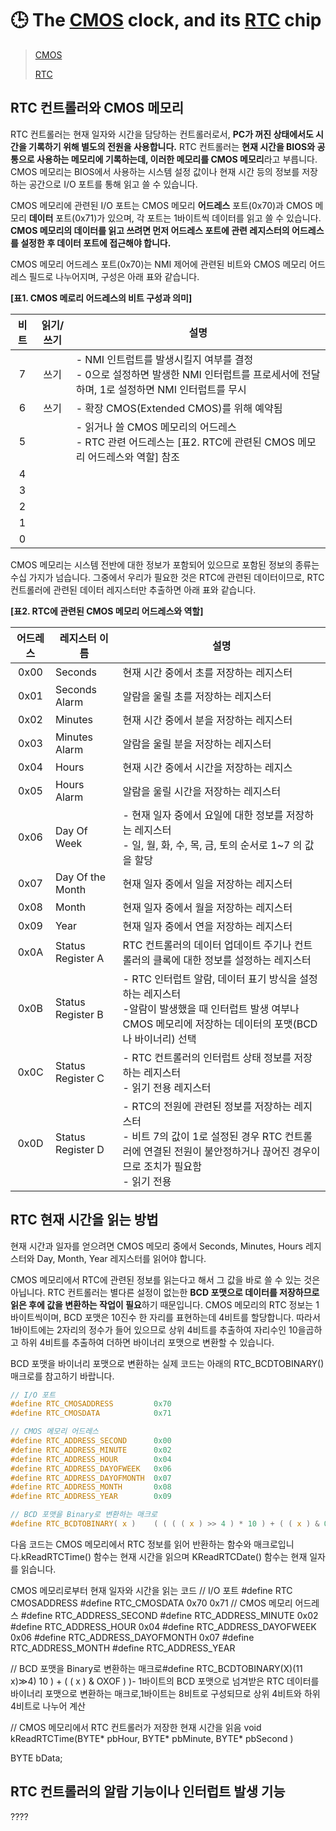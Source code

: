 # 🕒 The [CMOS](https://wiki.osdev.org/CMOS) clock, and its [RTC](https://wiki.osdev.org/RTC) chip
> [CMOS](https://wiki.osdev.org/CMOS)
>
> [RTC](https://wiki.osdev.org/RTC)



## RTC 컨트롤러와 CMOS 메모리
RTC 컨트롤러는 현재 일자와 시간을 담당하는 컨트롤러로서, **PC가 꺼진 상태에서도 시간을 기록하기 위해 별도의 전원을 사용합니다.** RTC 컨트롤러는 **현재 시간을 BIOS와 공통으로 사용하는 메모리에 기록하는데, 이러한 메모리를 CMOS 메모리**라고 부릅니다. CMOS 메모리는 BIOS에서 사용하는 시스템 설정 값이나 현재 시간 등의 정보를 저장하는 공간으로 I/O 포트를 통해 읽고 쓸 수 있습니다.

CMOS 메모리에 관련된 I/O 포트는 CMOS 메모리 **어드레스** 포트(0x70)과 CMOS 메모리 **데이터** 포트(0x71)가 있으며, 각 포트는 1바이트씩 데이터를 읽고 쓸 수 있습니다. **CMOS 메모리의 데이터를 읽고 쓰려면 먼저 어드레스 포트에 관련 레지스터의 어드레스를 설정한 후 데이터 포트에 접근해야 합니다.**



CMOS 메모리 어드레스 포트(0x70)는 NMI 제어에 관련된 비트와 CMOS 메모리 어드레스 필드로 나누어지며, 구성은 아래 표와 같습니다.

**[표1. CMOS 메로리 어드레스의 비트 구성과 의미]**

| 비트 | 읽기/쓰기 | 설명                                                         |
| :--: | :-------: | ------------------------------------------------------------ |
|  7   |   쓰기    | - NMI 인트럽트를 발생시킬지 여부를 결정<br />- 0으로 설정하면 발생한 NMI 인터럽트를 프로세서에 전달하며, 1로 설정하면 NMI 인터럽트를 무시 |
|  6   |   쓰기    | - 확장 CMOS(Extended CMOS)를 위해 예약됨                     |
|  5   |           | - 읽거나 쓸 CMOS 메모리의 어드레스<br />- RTC 관련 어드레스는 [표2. RTC에 관련된 CMOS 메모리 어드레스와 역할] 참조 |
|  4   |           |                                                              |
|  3   |           |                                                              |
|  2   |           |                                                              |
|  1   |           |                                                              |
|  0   |           |                                                              |



CMOS 메모리는 시스템 전반에 대한 정보가 포함되어 있으므로 포함된 정보의 종류는 수십 가지가 넘습니다. 그중에서 우리가 필요한 것은 RTC에 관련된 데이터이므로, RTC 컨트롤러에 관련된 데이터 레지스터만 추출하면 아래 표와 같습니다.

**[표2. RTC에 관련된 CMOS 메모리 어드레스와 역할]**

| 어드레스 | 레지스터 이름     | 설명                                                         |
| :------: | ----------------- | ------------------------------------------------------------ |
|   0x00   | Seconds           | 현재 시간 중에서 초를 저장하는 레지스터                      |
|   0x01   | Seconds Alarm     | 알람을 울릴 초를 저장하는 레지스터                           |
|   0x02   | Minutes           | 현재 시간 중에서 분을 저장하는 레지스터                      |
|   0x03   | Minutes Alarm     | 알람을 울릴 분을 저장하는 레지스터                           |
|   0x04   | Hours             | 현재 시간 중에서 시간을 저장하는 레지스                      |
|   0x05   | Hours Alarm       | 알람을 울릴 시간을 저장하는 레지스터                         |
|   0x06   | Day Of Week       | - 현재 일자 중에서 요일에 대한 정보를 저장하는 레지스터<br />- 일, 월, 화, 수, 목, 금, 토의 순서로 1~7 의 값을 할당 |
|   0x07   | Day Of the Month  | 현재 일자 중에서 일을 저장하는 레지스터                      |
|   0x08   | Month             | 현재 일자 중에서 월을 저장하는 레지스터                      |
|   0x09   | Year              | 현재 일자 중에서 연을 저장하는 레지스터                      |
|   0x0A   | Status Register A | RTC 컨트롤러의 데이터 업데이트 주기나 컨트롤러의 클록에 대한 정보를 설정하는 레지스터 |
|   0x0B   | Status Register B | - RTC 인터럽트 알람, 데이터 표기 방식을 설정하는 레지스터<br />-알람이 발생했을 때 인터럽트 발생 여부나 CMOS 메모리에 저장하는 데이터의 포맷(BCD나 바이너리) 선택 |
|   0x0C   | Status Register C | - RTC 컨트롤러의 인터럽트 상태 정보를 저장하는 레지스터<br />- 읽기 전용 레지스터 |
|   0x0D   | Status Register D | - RTC의 전원에 관련된 정보를 저장하는 레지스터<br />- 비트 7의 값이 1로 설정된 경우 RTC 컨트롤러에 연결된 전원이 불안정하거나 끊어진 경우이므로 조치가 필요함<br />- 읽기 전용 |



## RTC 현재 시간을 읽는 방법
현재 시간과 일자를 얻으려면 CMOS 메모리 중에서 Seconds, Minutes, Hours 레지스터와 Day, Month, Year 레지스터를 읽어야 합니다.

CMOS 메모리에서 RTC에 관련된 정보를 읽는다고 해서 그 값을 바로 쓸 수 있는 것은 아닙니다. RTC 컨트롤러는 별다른 설정이 없는한 **BCD 포맷으로 데이터를 저장하므로 읽은 후에 값을 변환하는 작업이 필요**하기 때문입니다. CMOS 메모리의 RTC 정보는 1바이트씩이며, BCD 포맷은 10진수 한 자리를 표현하는데 4비트를 할당합니다. 따라서 1바이트에는 2자리의 정수가 들어 있으므로 상위 4비트를 추출하여 자리수인 10을곱하고 하위 4비트를 추출하여 더하면 바이너리 포맷으로 변환할 수 있습니다. 



BCD 포맷을 바이너리 포맷으로 변환하는 실제 코드는 아래의 RTC_BCDTOBINARY() 매크로를 참고하기 바랍니다.

```c
// I/O 포트
#define RTC_CMOSADDRESS         0x70
#define RTC_CMOSDATA            0x71

// CMOS 메모리 어드레스
#define RTC_ADDRESS_SECOND      0x00
#define RTC_ADDRESS_MINUTE      0x02
#define RTC_ADDRESS_HOUR        0x04
#define RTC_ADDRESS_DAYOFWEEK   0x06
#define RTC_ADDRESS_DAYOFMONTH  0x07
#define RTC_ADDRESS_MONTH       0x08
#define RTC_ADDRESS_YEAR        0x09

// BCD 포맷을 Binary로 변환하는 매크로
#define RTC_BCDTOBINARY( x )    ( ( ( ( x ) >> 4 ) * 10 ) + ( ( x ) & 0x0F ) )
```



다음 코드는 CMOS 메모리에서 RTC 정보를 읽어 반환하는 함수와 매크로입니다.kReadRTCTime() 함수는 현재 시간을 읽으며 KReadRTCDate() 함수는 현재 일자를 읽습니다.

CMOS 메모리로부터 현재 일자와 시간을 읽는 코드 // I/O 포트 #define RTC CMOSADDRESS #define RTC_CMOSDATA 0x70 0x71 // CMOS 메모리 어드레스 #define RTC_ADDRESS_SECOND #define RTC_ADDRESS_MINUTE 0x02 #define RTC_ADDRESS_HOUR 0x04 #define RTC_ADDRESS_DAYOFWEEK 0x06 #define RTC_ADDRESS_DAYOFMONTH 0x07 #define RTC_ADDRESS_MONTH #define RTC_ADDRESS_YEAR

// BCD 포맷을 Binary로 변환하는 매크로#define RTC_BCDTOBINARY(X)(11 x)≫4) 10 ) + ( ( x ) & OXOF ) )- 1바이트의 BCD 포맷으로 넘겨받은 RTC 데이터를 바이너리 포맷으로 변환하는 매크로,1바이트는 8비트로 구성되므로 상위 4비트와 하위 4비트로 나누어 계산

// CMOS 메모리에서 RTC 컨트롤러가 저장한 현재 시간을 읽음 void kReadRTCTime(BYTE* pbHour, BYTE* pbMinute, BYTE* pbSecond )

BYTE bData;



## RTC 컨트롤러의 알람 기능이나 인터럽트 발생 기능

????
